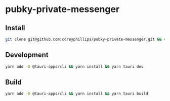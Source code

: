 # pubky-private-messenger

## Install
```bash
git clone git@github.com:coreyphillips/pubky-private-messenger.git && cd pubky-private-messenger && yarn add -D @tauri-apps/cli && yarn install
```

## Development
```bash
yarn add -D @tauri-apps/cli && yarn install && yarn tauri dev
```

## Build
```bash
yarn add -D @tauri-apps/cli && yarn install && yarn tauri build
```